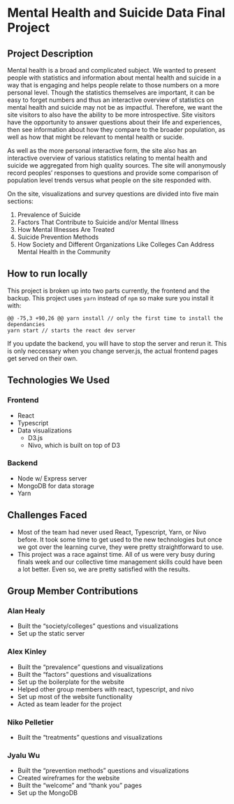 # Mental Health and Suicide Data Final Project

## Project Description
Mental health is a broad and complicated subject. We wanted to present people with statistics and information about mental health and suicide in a way that is engaging and helps people relate to those numbers on a more personal level. Though the statistics themselves are important, it can be easy to forget numbers and thus an interactive overview of statistics on mental health and suicide may not be as impactful. Therefore, we want the site visitors to also have the ability to be more introspective. Site visitors have the opportunity to answer questions about their life and experiences, then see information about how they compare to the broader population, as well as how that might be relevant to mental health or sucide. 

As well as the more personal interactive form, the site also has an interactive overview of various statistics relating to mental health and suicide we aggregated from high quality sources. The site will anonymously record peoples’ responses to questions and provide some comparison of population level trends versus what people on the site responded with.

On the site, visualizations and survey questions are divided into five main sections:

1. Prevalence of Suicide
2. Factors That Contribute to Suicide and/or Mental Illness
3. How Mental Illnesses Are Treated
4. Suicide Prevention Methods
5. How Society and Different Organizations Like Colleges Can Address Mental Health in the Community



## How to run locally
This project is broken up into two parts currently, the frontend and the backup. This project uses `yarn` instead of `npm` so make sure you install it with:
```
@@ -75,3 +90,26 @@ yarn install // only the first time to install the dependancies
yarn start // starts the react dev server
```
If you update the backend, you will have to stop the server and rerun it. This is only neccessary when you change server.js, the actual frontend pages get served on their own.

## Technologies We Used
### Frontend
- React
- Typescript
- Data visualizations
  - D3.js
  - Nivo, which is built on top of D3

### Backend
- Node w/ Express server
- MongoDB for data storage
- Yarn

## Challenges Faced
- Most of the team had never used React, Typescript, Yarn, or Nivo before. It took some time to get used to the new technologies but once we got over the learning curve, they were pretty straightforward to use.
- This project was a race against time. All of us were very busy during finals week and our collective time management skills could have been a lot better. Even so, we are pretty satisfied with the results.

## Group Member Contributions
### Alan Healy
- Built the “society/colleges” questions and visualizations
- Set up the static server

### Alex Kinley
- Built the “prevalence” questions and visualizations
- Built the “factors” questions and visualizations
- Set up the boilerplate for the website
- Helped other group members with react, typescript, and nivo
- Set up most of the website functionality
- Acted as team leader for the project

### Niko Pelletier
- Built the “treatments” questions and visualizations

### Jyalu Wu
- Built the “prevention methods” questions and visualizations
- Created wireframes for the website
- Built the “welcome” and “thank you” pages
- Set up the MongoDB
